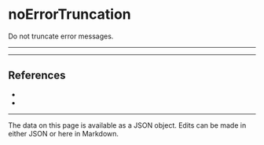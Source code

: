 <!-- Important! Do not modify comment blocks. They are necessary for the transformer to work properly -->

<!-- title -->
# noErrorTruncation

<!-- shortDescription -->
Do not truncate error messages.

---

<!-- extendedDescription -->


---

<!-- references -->
## References
- []()
- []()
---

<!-- footer -->
The data on this page is available as a JSON object. Edits can be made in either JSON or here in Markdown.
